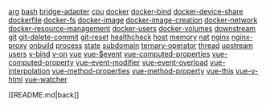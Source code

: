 [arg]()
[bash]()
[bridge-adapter]()
[cpu]()
[docker]()
[docker-bind]()
[docker-device-share]()
[dockerfile]()
[docker-fs]()
[docker-image]()
[docker-image-creation]()
[docker-network]()
[docker-resource-management]()
[docker-users]()
[docker-volumes]()
[downstream]()
[git]()
[git-delete-commit]()
[git-reset]()
[healthcheck]()
[host]()
[memory]()
[nat]()
[nginx]()
[nginx-proxy]()
[onbuild]()
[process]()
[state]()
[subdomain]()
[ternary-operator]()
[thread]()
[upstream]()
[users]()
[v-bind]()
[v-on]()
[vue]()
[vue-$event]()
[vue-computed-properties]()
[vue-computed-property]()
[vue-event-modifier]()
[vue-event-overload]()
[vue-interpolation]()
[vue-method-properties]()
[vue-method-property]()
[vue-this]()
[vue-v-html]()
[vue-watcher]()

[[README.md|back]]
